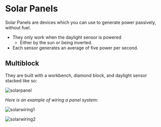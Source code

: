 
# Solar Panels

Solar Panels are devices which you can use to generate power passively, without fuel.
- They only work when the daylight sensor is powered
  - Either by the sun or being inverted.
- Each sensor generates an average of five power per second.

## Multiblock

They are built with a workbench, diamond block, and daylight sensor stacked like so:

![solarpanel]

*Here is an example of wiring a panel system:* 

![solarwiring1]

![solarwiring2]

[solarpanel]: https://i.imgur.com/o0Vhfsl.png
[solarwiring1]: https://i.imgur.com/9AWMTWk.png
[solarwiring2]: https://i.imgur.com/ydKRfVa.png